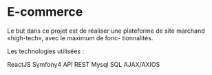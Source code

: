 # E-commerce

Le but dans ce projet est de réaliser une plateforme de site marchand «high-tech», avec le maximum de fonc-
tionnalités. 

Les technologies utilisées : 

ReactJS 
Symfony4
API REST 
Mysql 
SQL
AJAX/AXIOS
